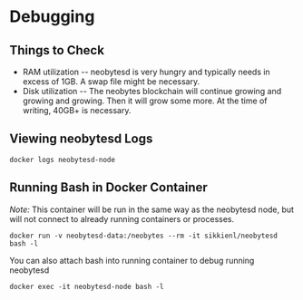 # Debugging

## Things to Check

* RAM utilization -- neobytesd is very hungry and typically needs in excess of 1GB.  A swap file might be necessary.
* Disk utilization -- The neobytes blockchain will continue growing and growing and growing.  Then it will grow some more.  At the time of writing, 40GB+ is necessary.

## Viewing neobytesd Logs

    docker logs neobytesd-node


## Running Bash in Docker Container

*Note:* This container will be run in the same way as the neobytesd node, but will not connect to already running containers or processes.

    docker run -v neobytesd-data:/neobytes --rm -it sikkienl/neobytesd bash -l

You can also attach bash into running container to debug running neobytesd

    docker exec -it neobytesd-node bash -l
